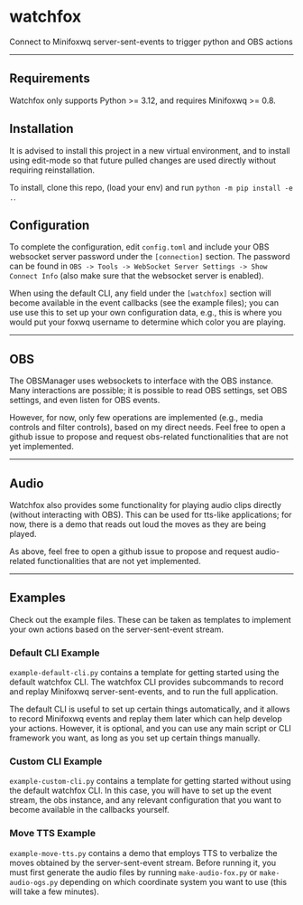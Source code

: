 # watchfox
Connect to Minifoxwq server-sent-events to trigger python and OBS actions

---

## Requirements

Watchfox only supports Python >= 3.12, and requires Minifoxwq >= 0.8.

## Installation

It is advised to install this project in a new virtual environment, and to
install using edit-mode so that future pulled changes are used directly without
requiring reinstallation.

To install, clone this repo, (load your env) and run `python -m pip install -e .`.

## Configuration

To complete the configuration, edit `config.toml` and include your OBS
websocket server password under the `[connection]` section.  The password can
be found in `OBS -> Tools -> WebSocket Server Settings -> Show Connect Info`
(also make sure that the websocket server is enabled).

When using the default CLI, any field under the `[watchfox]` section will
become available in the event callbacks (see the example files);  you can use
use this to set up your own configuration data, e.g., this is where you would
put your foxwq username to determine which color you are playing.

---

## OBS

The OBSManager uses websockets to interface with the OBS instance.  Many
interactions are possible;  it is possible to read OBS settings, set OBS
settings, and even listen for OBS events.

However, for now, only few operations are implemented (e.g., media controls and
filter controls), based on my direct needs.  Feel free to open a github issue
to propose and request obs-related functionalities that are not yet
implemented.

---

## Audio

Watchfox also provides some functionality for playing audio clips directly
(without interacting with OBS).  This can be used for tts-like applications;
for now, there is a demo that reads out loud the moves as they are being
played.

As above, feel free to open a github issue to propose and request audio-related
functionalities that are not yet implemented.

---

## Examples

Check out the example files.  These can be taken as templates to implement your
own actions based on the server-sent-event stream.

### Default CLI Example

`example-default-cli.py` contains a template for getting started using the
default watchfox CLI.  The watchfox CLI provides subcommands to record and
replay Minifoxwq server-sent-events, and to run the full application.

The default CLI is useful to set up certain things automatically, and it allows
to record Minifoxwq events and replay them later which can help develop your
actions.  However, it is optional, and you can use any main script or CLI
framework you want, as long as you set up certain things manually.

### Custom CLI Example

`example-custom-cli.py` contains a template for getting started without using
the default watchfox CLI.  In this case, you will have to set up the event
stream, the obs instance, and any relevant configuration that you want to
become available in the callbacks yourself.

### Move TTS Example

`example-move-tts.py` contains a demo that employs TTS to verbalize the moves
obtained by the server-sent-event stream.  Before running it, you must first
generate the audio files by running `make-audio-fox.py` or `make-audio-ogs.py`
depending on which coordinate system you want to use (this will take a few
minutes).
